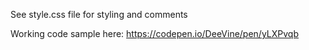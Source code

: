 See style.css file for styling and comments

Working code sample here: https://codepen.io/DeeVine/pen/yLXPvqb
